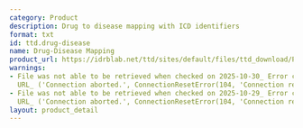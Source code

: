 ```yaml
---
category: Product
description: Drug to disease mapping with ICD identifiers
format: txt
id: ttd.drug-disease
name: Drug-Disease Mapping
product_url: https://idrblab.net/ttd/sites/default/files/ttd_download/P1-05-Drug_disease.txt
warnings:
- File was not able to be retrieved when checked on 2025-10-30_ Error connecting to
  URL_ ('Connection aborted.', ConnectionResetError(104, 'Connection reset by peer'))
- File was not able to be retrieved when checked on 2025-10-29_ Error connecting to
  URL_ ('Connection aborted.', ConnectionResetError(104, 'Connection reset by peer'))
layout: product_detail
---
```

